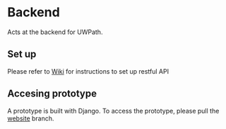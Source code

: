 # Backend
Acts at the backend for UWPath. 

## Set up
Please refer to [Wiki](https://github.com/UW-Path/Backend/wiki/Developer:-Set-Up) for instructions to set up restful API

## Accesing prototype
A prototype is built with Django. To access the prototype, please pull the [website](https://github.com/UW-Path/Backend/tree/django_website) branch. 
